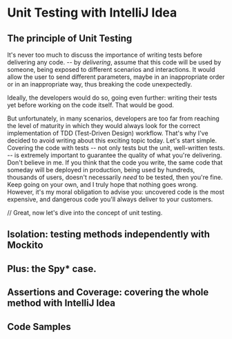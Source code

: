 # Unit Testing with IntelliJ Idea

## The principle of Unit Testing
It's never too much to discuss the importance of writing tests before delivering any code. -- by *delivering*, assume that this code will be used by someone, being exposed to different scenarios and interactions. It would allow the user to send different parameters, maybe in an inappropriate order or in an inappropriate way, thus breaking the code unexpectedly.

 Ideally, the developers would do so, going even further: writing their tests yet before working on the code itself. That would be good.

But unfortunately, in many scenarios, developers are too far from reaching the level of maturity in which they would always look for the correct implementation of TDD (Test-Driven Design) workflow. That's why I've decided to avoid writing about this exciting topic today. Let's start simple.
Covering the code with tests -- not only tests but the unit, well-written tests. -- is extremely important to guarantee the quality of what you're delivering. Don't believe in me. If you think that the code you write, the same code that someday will be deployed in production, being used by hundreds, thousands of users, doesn't necessarily *need* to be tested, then you're fine. Keep going on your own, and I truly hope that nothing goes wrong. However, it's my moral obligation to advise you: uncovered code is the most expensive, and dangerous code you'll always deliver to your customers.

// Great, now let's dive into the concept of unit testing.

## Isolation: testing methods independently with Mockito

## Plus: the Spy* case.

## Assertions and Coverage: covering the whole method with IntelliJ Idea

## Code Samples
